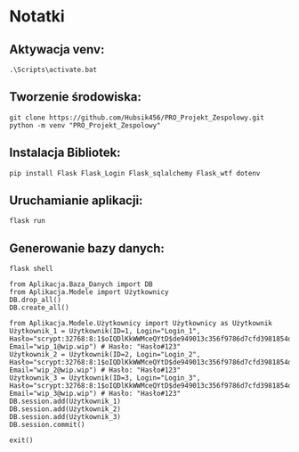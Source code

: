# Notatki

## **Aktywacja venv:**

    .\Scripts\activate.bat

## **Tworzenie środowiska:**

    git clone https://github.com/Hubsik456/PRO_Projekt_Zespolowy.git
    python -m venv "PRO_Projekt_Zespolowy"

## **Instalacja Bibliotek:**

    pip install Flask Flask_Login Flask_sqlalchemy Flask_wtf dotenv

## **Uruchamianie aplikacji:**

    flask run

## **Generowanie bazy danych:**

    flask shell

    from Aplikacja.Baza_Danych import DB
    from Aplikacja.Modele import Użytkownicy
    DB.drop_all()
    DB.create_all()

    from Aplikacja.Modele.Użytkownicy import Użytkownicy as Użytkownik
    Użytkownik_1 = Użytkownik(ID=1, Login="Login_1", Hasło="scrypt:32768:8:1$oIQDlKkWWMceQYtD$de949013c356f9786d7cfd3981854df2a249e70c7b53607d4de91abfeb688176f4af9142c6aae189a6903b6ea820843a6856f5f0ce5e873fbe4a59ff26ec0771", Email="wip_1@wip.wip") # Hasło: "Hasło#123"
    Użytkownik_2 = Użytkownik(ID=2, Login="Login_2", Hasło="scrypt:32768:8:1$oIQDlKkWWMceQYtD$de949013c356f9786d7cfd3981854df2a249e70c7b53607d4de91abfeb688176f4af9142c6aae189a6903b6ea820843a6856f5f0ce5e873fbe4a59ff26ec0771", Email="wip_2@wip.wip") # Hasło: "Hasło#123"
    Użytkownik_3 = Użytkownik(ID=3, Login="Login_3", Hasło="scrypt:32768:8:1$oIQDlKkWWMceQYtD$de949013c356f9786d7cfd3981854df2a249e70c7b53607d4de91abfeb688176f4af9142c6aae189a6903b6ea820843a6856f5f0ce5e873fbe4a59ff26ec0771", Email="wip_3@wip.wip") # Hasło: "Hasło#123"
    DB.session.add(Użytkownik_1)
    DB.session.add(Użytkownik_2)
    DB.session.add(Użytkownik_3)
    DB.session.commit()

    exit()
